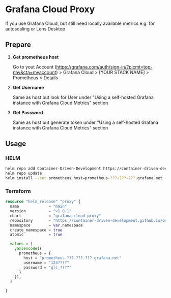 # Grafana Cloud Proxy

If you use Grafana Cloud, but still need locally available metrics e.g. for autoscaling or Lens Desktop

## Prepare

1. **Get prometheus host**

    Go to yout Account (https://grafana.com/auth/sign-in/?plcmt=top-nav&cta=myaccount) > Grafana Cloud > [YOUR STACK NAME] > Prometheus > Details

2. **Get Username**
  
    Same as host but look for User under "Using a self-hosted Grafana instance with Grafana Cloud Metrics" section

3. **Get Password**
  
    Same as host but generate token under "Using a self-hosted Grafana instance with Grafana Cloud Metrics" section


## Usage

### HELM

```bash
helm repo add Container-Driven-Development https://container-driven-development.github.io/Grafana-Cloud-Proxy
helm repo update
helm install --set prometheus.host=prometheus-???-???-???.grafana.net --set prometheus.username="123???" --set prometheus.password="glc_???" grafana-cloud-proxy Container-Driven-Development/grafana-cloud-proxy
```

### Terraform

```terraform
resource "helm_release" "proxy" {
  name             = "main"
  version          = "v1.0.1"
  chart            = "grafana-cloud-proxy"
  repository       = "https://container-driven-development.github.io/Grafana-Cloud-Proxy"
  namespace        = var.namespace
  create_namespace = true
  atomic           = true

  values = [
    yamlencode({
      prometheus = {
        host = "prometheus-???-???-???.grafana.net"
        username = "123????"
        password = "glc_????"
      }
    }),
  ]

}
```

